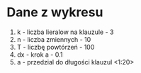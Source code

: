 # Dane z wykresu
1. k - liczba lieralow na klauzule - 3
2. n - liczba zmiennych - 10
3. T - liczbę powtórzeń - 100
4. dx - krok a - 0.1
5. a - przedzial do długości klauzul <1:20>